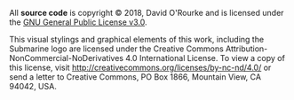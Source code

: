 All **source code** is copyright © 2018, David O'Rourke and is licensed under the [GNU General Public License v3.0](gpl-3.0.txt).

This visual stylings and graphical elements of this work, including the Submarine logo are licensed under the Creative Commons Attribution-NonCommercial-NoDerivatives 4.0 International License. To view a copy of this license, visit http://creativecommons.org/licenses/by-nc-nd/4.0/ or send a letter to Creative Commons, PO Box 1866, Mountain View, CA 94042, USA.
